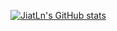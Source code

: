 <!-- ### Hi there 👋 -->

<!--
**JiatLn/JiatLn** is a ✨ _special_ ✨ repository because its `README.md` (this file) appears on your GitHub profile.

Here are some ideas to get you started:

- 🔭 I’m currently working on ...
- 🌱 I’m currently learning ...
- 👯 I’m looking to collaborate on ...
- 🤔 I’m looking for help with ...
- 💬 Ask me about ...
- 📫 How to reach me: ...
- 😄 Pronouns: ...
- ⚡ Fun fact: ...
-->

[![JiatLn's GitHub stats](https://github-readme-stats.vercel.app/api?username=JiatLn&theme=radical)](https://github.com/anuraghazra/github-readme-stats)

